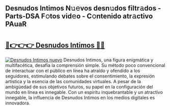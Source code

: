 ## Desnudos Intimos N𝚞𝚎vos desn𝚞dos filtr𝚊dos - Parts-DSA F𝚘tos vid𝚎o - C𝚘ntenido atr𝚊ctivo PAuaR

# <h2><a href="http://mba2vv1.tromn.icu/?c=Desnudos+Intimos">🔗👉👉👉 Desnudos Intimos 🔗🔗</a></h2>

[![Desnudos Intimos nuevo](https://i.imgur.com/pEAQMta.gif)](http://mba2vv1.tromn.icu/?c=Desnudos+Intimos)
Desnudos Intimos, una figura enigmática y multifacética, desafía la comprensión simple. Su método poco convencional de interactuar con el público en línea ha atraído y ofendido a los seguidores, estimulando debates sobre el consentimiento, la expresión artística y la esencia de las comunidades virtuales. A pesar de la ambigüedad de sus objetivos futuros, su papel en la configuración del mundo en línea es innegable. Con un espíritu inquebrantable y un atractivo innegable, la influencia de Desnudos Intimos en los medios digitales es innovadora.
